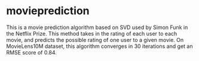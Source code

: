 # movieprediction

This is a movie prediction algorithm based on SVD used by Simon Funk in the Netflix Prize. This method takes in the rating of each user to each movie, and predicts the possible rating of one user to a given movie. On MovieLens10M dataset, this algorithm converges in 30 iterations and get an RMSE score of 0.84.
